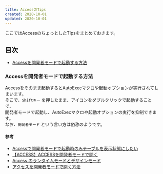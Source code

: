 ```yaml
---
title: AccessのTips
created: 2020-10-01
updated: 2020-10-01
---
```

ここではAccessのちょっとしたTipsをまとめておきます。

## <a name="index">目次</a>

- [Accessを開発者モードで起動する方法](#how-to-launch-access-in-developer-mode)

### <a name="how-to-launch-access-in-developer-mode">Accessを開発者モードで起動する方法</a>

Accessをそのまま起動するとAutoExecマクロや起動オプションが実行されてしまいます。  
そこで、`Shiftキー` を押したまま、アイコンをダブルクリックで起動することで、  
開発者モードで起動し、AutoExecマクロや起動オプションの実行を抑制できます。  
なお、`開発者モード` という言い方は俗称のようです。

#### <a name="how-to-launch-access-in-developer-mode-reference">参考</a>

- [Accessで開発者モードで起動時のみテーブルを表示状態にしたい](https://teratail.com/questions/214096)
- [【ACCESS】ACCESSを開発者モードで開く](http://blog.subnetwork.jp/?p=461)
- [Access のランタイムモードとデザインモード](https://www.itlab51.com/?p=84)
- [アクセスを開発者モードで開く方法](https://note.mokuzine.net/ms-access-open-dev-mode/)
